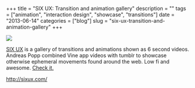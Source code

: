 +++
title = "SIX UX: Transition and animation gallery"
description = ""
tags = ["animation", "interaction design", "showcase", "transitions"]
date = "2013-06-14"
categories = ["blog"]
slug = "six-ux-transition-and-animation-gallery"
+++



  <div class="notebook-screenshot"><a href="http://sixux.com/"><img src="//media.konigi.com/bluga/wt51bbb49a4f492_large.jpg"/></a></div><p><a href="http://sixux.com/">SIX UX</a> is a gallery of transitions and animations shown as 6 second videos. Andreas Popp combined Vine app videos with tumblr to showcase otherwise ephemeral movements found around the web. Low fi and awesome. <a href="http://sixux.com/">Check it.</a></p>

    
  <a href="http://sixux.com/">http://sixux.com/</a>
